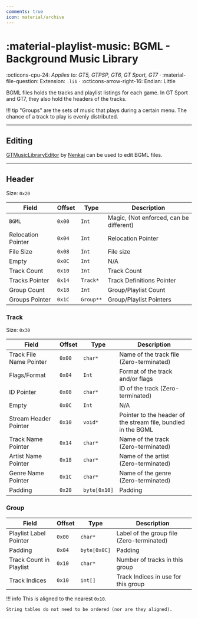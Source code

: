 ```yaml
---
comments: true
icon: material/archive
---
```


# :material-playlist-music: BGML - Background Music Library

:octicons-cpu-24: *Applies to: GT5, GTPSP, GT6, GT Sport, GT7* · :material-file-question: Extension: `.lib` · :octicons-arrow-right-16: Endian: Little

BGML files holds the tracks and playlist listings for each game. In GT Sport and GT7, they also hold the headers of the tracks.

!!! tip
    "Groups" are the sets of music that plays during a certain menu. The chance of a track to play is evenly distributed.

---

## Editing

[GTMusicLibraryEditor](https://github.com/Nenkai/GTMusicLibraryEditor) by [Nenkai](https://github.com/Nenkai) can be used to edit BGML files.

---

## Header

Size: `0x20`

Field              | Offset         | Type       | Description                                        |
----------------   | ------------   | ---------- | --------------------------------------             |
`BGML`             |  `0x00`        | `Int`      | Magic, (Not enforced, can be different)            |
Relocation Pointer |  `0x04`        | `Int`      | Relocation Pointer                                 |
File Size          |  `0x08`        | `Int`      | File size                                          |
Empty              |  `0x0C`        | `Int`      | N/A                                                |
Track Count        |  `0x10`        | `Int`      | Track Count                                        |
Tracks Pointer     |  `0x14`        | `Track*`   | Track Definitions Pointer                          |
Group Count        |  `0x18`        | `Int`      | Group/Playlist Count                               |
Groups Pointer     |  `0x1C`        | `Group**`  | Group/Playlist Pointers                            |

### Track

Size: `0x30`

Field                   | Offset         | Type         | Description                                                     |
----------------        | ------------   | ----------   | --------------------------------------                          |
Track File Name Pointer |  `0x00`        | `char*`      | Name of the track file (Zero-terminated)                        |
Flags/Format            |  `0x04`        | `Int`        | Format of the track and/or flags                                |
ID Pointer              |  `0x08`        | `char*`      | ID of the track (Zero-terminated)                               |
Empty                   |  `0x0C`        | `Int`        | N/A                                                             |
Stream Header Pointer   |  `0x10`        | `void*`      | Pointer to the header of the stream file, bundled in the BGML   |
Track Name Pointer      |  `0x14`        | `char*`      | Name of the track (Zero-terminated)                             |
Artist Name Pointer     |  `0x18`        | `char*`      | Name of the artist (Zero-terminated)                            |
Genre Name Pointer      |  `0x1C`        | `char*`      | Name of the genre (Zero-terminated)                             |
Padding                 |  `0x20`        | `byte[0x10]` | Padding                                                         |

### Group

Field                    | Offset         | Type         | Description                                                     |
----------------         | ------------   | ----------   | --------------------------------------                          |
Playlist Label Pointer   |  `0x00`        | `char*`      | Label of the group file (Zero-terminated)                       |
Padding                  |  `0x04`        | `byte[0x0C]` | Padding                                                         |
Track Count in Playlist  |  `0x10`        | `char*`      | Number of tracks in this group                                  |
Track Indices            |  `0x10`        | `int[]`      | Track Indices in use for this group                             |

!!! info
    This is aligned to the nearest `0x10`.

    String tables do not need to be ordered (nor are they aligned).